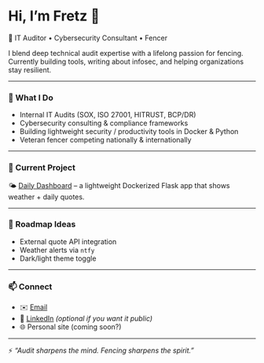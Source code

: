 # Hi, I’m Fretz 👋  

🚀 IT Auditor • Cybersecurity Consultant • Fencer  

I blend deep technical audit expertise with a lifelong passion for fencing. Currently building tools, writing about infosec, and helping organizations stay resilient.  

---

### 🔹 What I Do
- Internal IT Audits (SOX, ISO 27001, HITRUST, BCP/DR)  
- Cybersecurity consulting & compliance frameworks  
- Building lightweight security / productivity tools in Docker & Python  
- Veteran fencer competing nationally & internationally  

---

### 🔹 Current Project
🌤️ [Daily Dashboard](https://github.com/gusinfosec/daily-dashboard) – a lightweight Dockerized Flask app that shows weather + daily quotes.  

---

### 🔹 Roadmap Ideas
- External quote API integration  
- Weather alerts via `ntfy`  
- Dark/light theme toggle  

---

### 📫 Connect
- ✉️ [Email](mailto:220622548+gusinfosec@users.noreply.github.com)  
- 💼 [LinkedIn](https://linkedin.com/in/fretzolivares) *(optional if you want it public)*  
- 🌐 Personal site (coming soon?)  

---

⚡ *“Audit sharpens the mind. Fencing sharpens the spirit.”*
